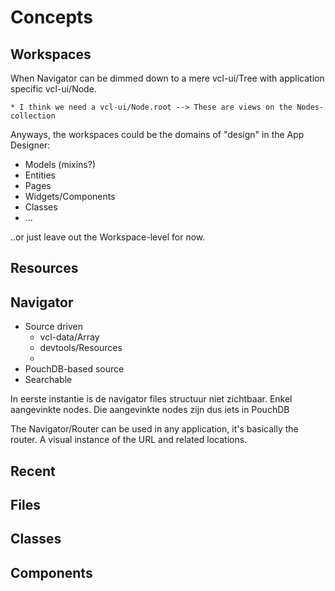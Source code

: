 # Concepts

## Workspaces

When Navigator can be dimmed down to a mere vcl-ui/Tree with application specific vcl-ui/Node.

	* I think we need a vcl-ui/Node.root --> These are views on the Nodes-collection

Anyways, the workspaces could be the domains of "design" in the App Designer:

* Models (mixins?)
* Entities
* Pages
* Widgets/Components
* Classes
* ...

..or just leave out the Workspace-level for now.

## Resources

## Navigator
- Source driven
	- vcl-data/Array
	- devtools/Resources
	- 
- PouchDB-based source
- Searchable

In eerste instantie is de navigator files structuur niet zichtbaar. Enkel aangevinkte nodes. Die aangevinkte nodes zijn dus iets in PouchDB

The Navigator/Router can be used in any application, it's basically the router. A visual instance of the URL and related locations.

## Recent

## Files

## Classes

## Components


